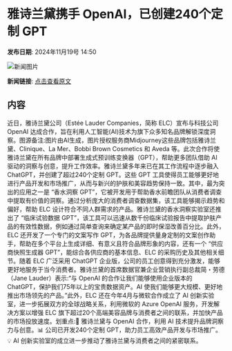 # 雅诗兰黛携手 OpenAI，已创建240个定制 GPT

**发布日期**: 2024年11月19号 14:50

![新闻图片](https://pic.chinaz.com/picmap/202305311443267782_0.jpg)

**新闻链接**: [点击查看原文](https://www.aibase.com/zh/news/13326)

## 内容

近日，雅诗兰黛公司（Estée Lauder Companies，简称 ELC）宣布与科技公司 OpenAI 达成合作，旨在利用人工智能(AI)技术为旗下众多知名品牌解锁深度洞察。图源备注:图片由AI生成，图片授权服务商Midjourney这些品牌包括雅诗兰黛、Clinique、La Mer、Bobbi Brown Cosmetics 和 Aveda 等。此次合作将使雅诗兰黛在所有品牌中部署生成式预训练变换器（GPT），帮助更多团队借助 AI 驱动的洞察与创意，提升工作效率。雅诗兰黛多年来已在其工作流程中逐步融入 ChatGPT，并创建了超过240个定制 GPT。这些 GPT 工具使得员工能够更好地进行产品开发和市场推广，从而与新兴的护肤和美容趋势保持一致。其中，最为突出的应用之一是 “香水洞察 GPT”，它被开发用于帮助香水前瞻团队从消费者调查中提取有价值的洞察。通过分析庞大的消费者调查数据集，该工具能够揭示趋势和偏好，帮助 ELC 设计符合不同人群需求的产品。雅诗兰黛的香水洞察实验室还推出了 “临床试验数据 GPT”，该工具可以迅速从数千份临床试验报告中提取护肤产品的有效性数据，例如通过简单查询来确定某产品的即时保湿改善百分比。此外，ELC 还开发了一个专门的文案写作 GPT，为各品牌提供量身定制的文案创作助手，帮助在多个平台上生成详细、有意义且符合品牌形象的内容，还有一个 “供应商快照生成器 GPT”，能综合各供应商的基本信息、ELC 的采购历史及其他相关细节。随着 ELC 广泛采用 ChatGPT 企业版，公司的员工创意得到充分激发，能够更好地服务于当今消费者。雅诗兰黛的首席数据官兼企业营销执行副总裁简・劳德（Jane Lauder）表示:“与 OpenAI 的合作让我们能够使用企业版本的 ChatGPT，保护我们75年以上的宝贵数据资产。AI 使我们能够更大规模、更好地推出市场领先的产品。”此外，ELC 还在今年4月与微软合作成立了 AI 创新实验室，进一步拓展双方的全球战略关系，利用微软的 Azure OpenAI 服务，开发解决方案以增强 ELC 旗下超过20个高端美容品牌与消费者之间的联系，并加快产品的市场投放速度。划重点:🌟 雅诗兰黛与 OpenAI 合作，利用 AI 技术提升品牌洞察力与创意。📊 公司已开发240个定制 GPT，助力员工高效产品开发与市场推广。💡 AI 创新实验室的成立进一步推动了雅诗兰黛与消费者之间的紧密联系。

